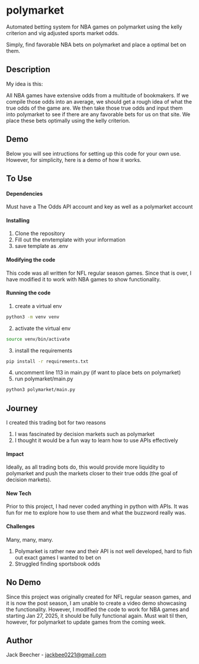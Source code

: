 # polymarket
Automated betting system for NBA games on polymarket using the kelly criterion
and vig adjusted sports market odds.

Simply, find favorable NBA bets on polymarket and place a optimal bet on them.

## Description

My idea is this:

All NBA games have extensive odds from a multitude of bookmakers. If we compile those odds into an
average, we should get a rough idea of what the true odds of the game are. We then take those true 
odds and input them into polymarket to see if there are any favorable bets for us on that site.
We place these bets optimally using the kelly criterion.

## Demo
Below you will see intructions for setting up this code for your own use. However, for simplicity, here is a demo of how it works.

## To Use

#### Dependencies
Must have a The Odds API account and key as well as a polymarket account

#### Installing
1. Clone the repository
2. Fill out the envtemplate with your information
3. save template as .env

#### Modifying the code
This code was all written for NFL regular season games. Since that is over,
I have modified it to work with NBA games to show functionality.

#### Running the code
1. create a virtual env
```bash
python3 -m venv venv
```
2. activate the virtual env
```bash
source venv/bin/activate
```
3. install the requirements
```bash
pip install -r requirements.txt
```
4. uncomment line 113 in main.py (if want to place bets on polymarket)
5. run polymarket/main.py
```bash
python3 polymarket/main.py
```

## Journey
I created this trading bot for two reasons
1. I was fascinated by decision markets such as polymarket
2. I thought it would be a fun way to learn how to use APIs effectively

#### Impact
Ideally, as all trading bots do, this would provide more liquidity to polymarket and push
the markets closer to their true odds (the goal of decision markets).

#### New Tech
Prior to this project, I had never coded anything in python with APIs. It was fun for me to explore how to use them
and what the buzzword really was.

#### Challenges
Many, many, many.

1. Polymarket is rather new and their API is not well developed, hard to fish out exact games I wanted to bet on
2. Struggled finding sportsbook odds

## No Demo
Since this project was originally created for NFL regular season games, and it is now the post season, I am unable
to create a video demo showcasing the functionality. However, I modified the code to work for NBA games and starting
Jan 27, 2025, it should be fully functional again. Must wait til then, however, for polymarket to update games from the coming week.

## Author
Jack Beecher - jackbee0221@gmail.com


